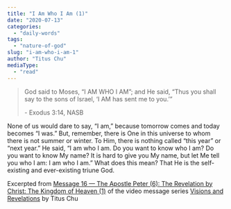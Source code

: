 ```yaml
---
title: "I Am Who I Am (1)"
date: "2020-07-13"
categories: 
  - "daily-words"
tags: 
  - "nature-of-god"
slug: "i-am-who-i-am-1"
author: "Titus Chu"
mediaType: 
  - "read"
---
```


> God said to Moses, “I AM WHO I AM”; and He said, “Thus you shall say to the sons of Israel, ‘I AM has sent me to you.’”
> 
> \- Exodus 3:14, NASB

None of us would dare to say, “I am,” because tomorrow comes and today becomes “I was.” But, remember, there is One in this universe to whom there is not summer or winter. To Him, there is nothing called “this year” or “next year.” He said, “I am who I am. Do you want to know who I am? Do you want to know My name? It is hard to give you My name, but let Me tell you who I am: I am who I am.” What does this mean? That He is the self-existing and ever-existing triune God.

Excerpted from [Message 16 — The Apostle Peter (6): The Revelation by Christ: The Kingdom of Heaven (1)](https://youtu.be/UCbHYDSWz8U) of the video message series [Visions and Revelations](http://english.thechurchincleveland.org/virtual-lords-day.html) by Titus Chu
